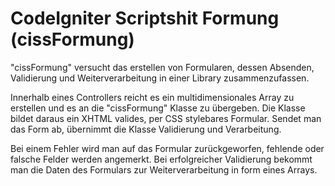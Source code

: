# CodeIgniter Scriptshit Formung (cissFormung)

"cissFormung" versucht das erstellen von Formularen, dessen Absenden, Validierung und Weiterverarbeitung in einer Library zusammenzufassen. 

Innerhalb eines Controllers reicht es ein multidimensionales Array zu erstellen und es an die "cissFormung" Klasse zu übergeben. Die Klasse bildet daraus ein XHTML valides, per CSS stylebares Formular. Sendet man das Form ab, übernimmt die Klasse Validierung und Verarbeitung. 

Bei einem Fehler wird man auf das Formular zurückgeworfen, fehlende oder falsche Felder werden angemerkt. Bei erfolgreicher Validierung bekommt man die Daten des Formulars zur Weiterverarbeitung in form eines Arrays.